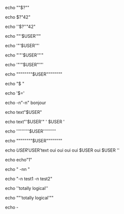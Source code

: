 echo ""$?""

echo $?"42"

echo ''$?''"42"

echo ""'$USER'""

echo '"'$USER'"'

echo "'"'$USER'"'"

echo '"'"$USER"'"'

echo """"""""$USER""""""""

echo "$ "

echo '$='

echo -n"-n" bonjour

echo text"$USER"

echo text"'$USER'" ' $USER '

echo ''''''''''$USER''''''''''

echo """"""""$USER""""""""

echo $USER'$USER'text oui oui     oui  oui $USER oui      $USER ''

echo echo"1"

echo "  -nn "

echo "-n test1 -n test2"

echo ''totally logical''

echo ""'totally logical'""

echo -
